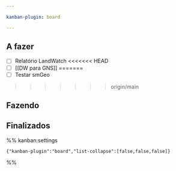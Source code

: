 ```yaml
---

kanban-plugin: board

---
```


## A fazer

- [ ] Relatório LandWatch
<<<<<<< HEAD
- [ ] [[DW para GNS]]
=======
- [ ] Testar smGeo
>>>>>>> origin/main


## Fazendo



## Finalizados





%% kanban:settings
```
{"kanban-plugin":"board","list-collapse":[false,false,false]}
```
%%
